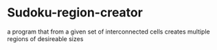 # Sudoku-region-creator
a program that from a given set of interconnected cells creates multiple regions of desireable sizes
